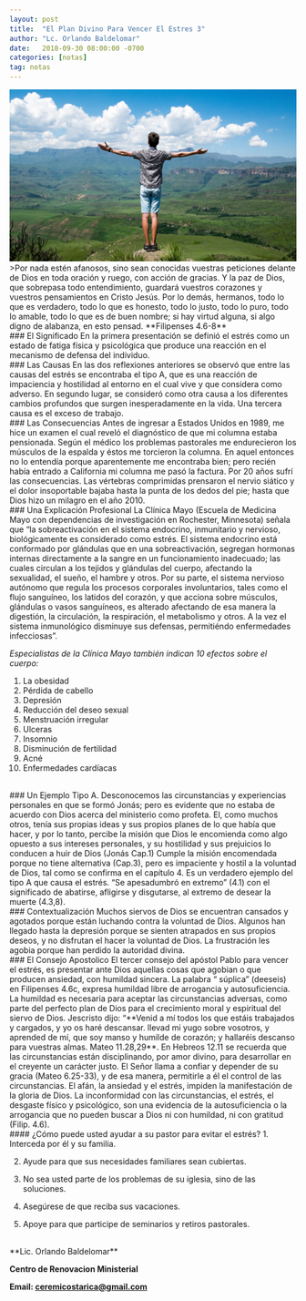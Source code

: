```yaml
---
layout: post
title:  "El Plan Divino Para Vencer El Estres 3"
author: "Lc. Orlando Baldelomar"
date:   2018-09-30 08:00:00 -0700
categories: [notas]
tag: notas
---
```

<img src="/assets/img/stress.jpeg" class="img-fluid" alt="Responsive image">

<br>
>Por nada estén afanosos, sino sean conocidas vuestras peticiones delante de Dios en toda oración y ruego, con acción  de gracias.  Y la paz de Dios, que sobrepasa todo entendimiento, guardará  vuestros corazones y vuestros pensamientos en Cristo Jesús.   Por lo demás, hermanos, todo lo que es verdadero, todo lo que es honesto, todo lo justo, todo lo puro, todo lo amable, todo lo que es de buen nombre; si hay virtud alguna, si algo digno de alabanza, en esto pensad.
**Filipenses 4.6-8**

<br>
### El Significado
En la primera presentación se definió el  estrés como un estado de fatiga física y psicológica que produce una reacción en el mecanismo de defensa del individuo.

<br>
### Las Causas
En las dos reflexiones anteriores se observó que entre las causas del estrés se encontraba el tipo A, que es una reacción de impaciencia y hostilidad al entorno en el cual vive y que considera como adverso. En segundo lugar, se consideró como otra causa  a los diferentes cambios profundos que surgen inesperadamente en la vida.  Una tercera causa es el exceso de trabajo. 

<br>
### Las Consecuencias
Antes de ingresar a Estados Unidos en 1989, me hice un examen el cual reveló el diagnóstico de que mi columna estaba pensionada.  Según el médico los problemas pastorales me endurecieron los músculos de la espalda  y éstos me torcieron la columna. En aquel entonces no lo entendía porque aparentemente me encontraba bien; pero recién había entrado a California mi columna me pasó la factura. Por  20 años sufrí las consecuencias.  Las vértebras comprimidas prensaron el nervio siático y el dolor insoportable bajaba hasta la punta de los dedos del pie; hasta que Dios hizo un milagro en el año 2010.

<br>
### Una Explicación Profesional
La Clínica Mayo (Escuela de Medicina Mayo con dependencias de investigación en Rochester, Minnesota) señala que “la sobreactivación en el sistema endocrino, inmunitario y nervioso, biológicamente es considerado como estrés.  El sistema endocrino está conformado por glándulas que en una sobreactivación, segregan hormonas internas directamente a la sangre en un funcionamiento inadecuado; las cuales circulan a los tejidos y glándulas del cuerpo, afectando la sexualidad, el sueño, el hambre y otros.   Por su parte, el sistema nervioso autónomo que regula los procesos corporales involuntarios, tales como el flujo sanguíneo, los latidos del corazón, y que acciona sobre músculos, glándulas o vasos sanguíneos, es alterado afectando de esa manera la digestión, la circulación, la respiración, el metabolismo y otros.  A la vez el sistema inmunológico disminuye sus defensas, permitiéndo enfermedades infecciosas”.

*Especialistas de la Clínica Mayo también indican 10 efectos sobre el cuerpo:*
    
1. La obesidad
2. Pérdida de cabello  
3. Depresión
4. Reducción del deseo sexual  
5. Menstruación irregular  
6. Ulceras 
7. Insomnio  
8. Disminución de fertilidad
9. Acné 
10. Enfermedades cardíacas

<br>
### Un Ejemplo Tipo A.
Desconocemos las circunstancias y experiencias personales en que se formó Jonás; pero es evidente que no estaba de acuerdo con Dios acerca del ministerio como profeta. El, como muchos otros, tenía sus propias ideas y sus propios planes de lo que había que hacer, y por lo tanto, percibe la misión que Dios le encomienda como algo opuesto a sus intereses personales, y su hostilidad y sus prejuicios lo conducen a huir de Dios (Jonás Cap.1) Cumple la misión encomendada porque no tiene alternativa (Cap.3), pero es impaciente y hostil a la voluntad de Dios, tal como se confirma en el capítulo 4. Es un verdadero ejemplo del tipo A que causa el estrés. “Se apesadumbró en extremo” (4.1) con el significado de abatirse, afligirse y disgutarse, al extremo de desear la muerte (4.3,8).

<br>
### Contextualización
Muchos siervos de Dios se encuentran cansados y agotados porque están luchando contra la voluntad de Dios.   Algunos han llegado hasta la depresión porque se sienten atrapados en sus propios deseos, y no disfrutan el hacer la voluntad de Dios.   La frustración les agobia  porque han perdido la autoridad divina.

<br>
### El Consejo Apostolico
El tercer consejo del apóstol Pablo  para vencer el estrés, es presentar ante Dios aquellas cosas que agobian o que producen ansiedad, con humildad sincera. La palabra “ súplica” (deeseis) en Filipenses 4.6c, expresa humildad libre de arrogancia y autosuficiencia. La humildad es necesaria para aceptar las circunstancias adversas, como parte del perfecto plan de Dios para el crecimiento moral y espiritual del siervo de Dios. Jescristo dijo:  “**Venid a mí todos los que estáis trabajados y cargados, y yo os haré descansar. llevad mi yugo sobre vosotros, y aprended de mí, que soy manso y humilde de corazón; y hallaréis descanso para vuestras almas.  Mateo 11.28,29**. En Hebreos 12.11 se recuerda que las circunstancias están disciplinando, por amor divino, para desarrollar en el creyente un carácter justo. El Señor llama a confiar y depender de su gracia (Mateo 6.25-33), y de esa manera, permitirle a él el control de las circunstancias. El afán, la ansiedad y el estrés, impiden la manifestación de la gloria de Dios. La inconformidad con las circunstancias, el estrés, el desgaste físico y psicológico, son una evidencia de la autosuficiencia o la arrogancia que no pueden buscar a Dios ni con humildad, ni con gratitud (Filip. 4.6).


<br>
#### ¿Cómo puede usted  ayudar a su pastor para evitar el estrés?
1. Interceda por él y su familia.

2. Ayude para que sus necesidades familiares sean cubiertas.

3. No sea usted parte de los problemas de su iglesia, sino de las soluciones.

4. Asegúrese de que reciba sus vacaciones.

5. Apoye para que participe de seminarios y retiros pastorales.



<br>
**Lic. Orlando Baldelomar**

**Centro de Renovacion Ministerial**

**Email: ceremicostarica@gmail.com**
